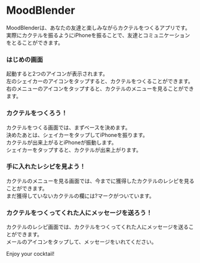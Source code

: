 MoodBlender
============



MoodBlenderは、あなたの友達と楽しみながらカクテルをつくるアプリです。  
実際にカクテルを振るようにiPhoneを振ることで、友達とコミュニケーションをとることができます。

### はじめの画面

起動すると2つのアイコンが表示されます。  
左のシェイカーのアイコンをタップすると、カクテルをつくることができます。  
右のメニューのアイコンをタップすると、カクテルのメニューを見ることができます。

### カクテルをつくろう！

カクテルをつくる画面では、まずベースを決めます。  
決めたあとは、シェイカーをタップしてiPhoneを振ります。  
カクテルが出来上がるとiPhoneが振動します。  
シェイカーをタップすると、カクテルが出来上がります。

### 手に入れたレシピを見よう！

カクテルのメニューを見る画面では、今までに獲得したカクテルのレシピを見ることができます。  
まだ獲得していないカクテルの欄には?マークがついています。

### カクテルをつくってくれた人にメッセージを送ろう！

カクテルのレシピ画面では、カクテルをつくってくれた人にメッセージを送ることができます。  
メールのアイコンをタップして、メッセージをいれてください。


Enjoy your cocktail!

